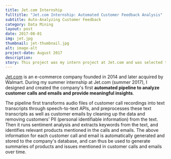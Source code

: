 ```yaml
---
title: Jet.com Internship
fulltitle: "Jet.com Internship: Automated Customer Feedback Analysis"
subtitle: Auto-Analyzing Customer Feedback
category: Data Mining
layout: post
date: 2017-08-01
img: jet.jpg
thumbnail: jet-thumbnail.jpg
alt: image-alt
project-date: August 2017
description: 
story: This project was my intern project at Jet.com and was selected to be one of the 5 highlighted intern projects of that summer. 
---
```



[Jet.com](https://jet.com/) is an e-commerce company founded in 2014 and later acquired by Walmart. During my summer internship at Jet.com (summer 2017), I designed and created the company's first **automated pipeline to analyze customer calls and emails and provide meaningful insights**.

The pipeline first transforms audio files of customer call recordings into text transcripts through speech-to-text APIs, and preprocesses these text transcripts as well as customer emails by cleaning up the data and removing customers' PII (personal identifiable information) from the text. Then it runs sentiment analysis and extracts keywords from the text, and identifies relevant products mentioned in the calls and emails. The above information for each customer call and email is automatically generated and stored to the company's database, and can thus be used to generate summaries of products and issues mentioned in customer calls and emails over time. 